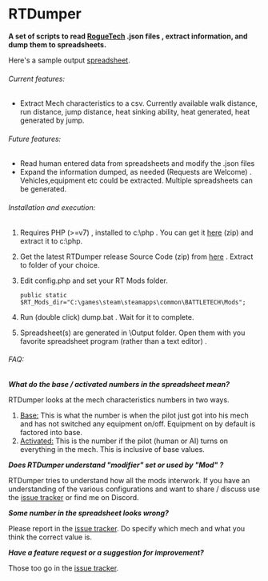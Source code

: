 # RTDumper

**A set of scripts to read [RogueTech](https://www.nexusmods.com/battletech/mods/79) .json files , extract information, and dump them to spreadsheets.** 

Here's a sample output [spreadsheet](https://docs.google.com/spreadsheets/d/14D3-JhOploMx3kYtepTUoQpeLiSNoSd0c2Ww06F4tMM/edit?usp=sharing).

###### Current features:

-   Extract Mech characteristics to a csv. Currently available walk distance, run distance, jump distance, heat sinking ability, heat generated, heat generated by jump.

###### Future features:

- Read human entered data from spreadsheets and modify the .json files
- Expand the information dumped, as needed (Requests are Welcome) . Vehicles,equipment etc could be extracted. Multiple spreadsheets can be generated.

###### Installation and execution:

1. Requires PHP (>=v7) , installed to c:\php . You can get it [here](https://windows.php.net/downloads/releases/php-7.4.15-Win32-vc15-x64.zip) (zip) and extract it to c:\php.

2. Get the latest RTDumper release Source Code (zip) from [here](https://github.com/fmnatic/RTDumper/releases) . Extract to folder of your choice.

3. Edit config.php and set your RT Mods folder.

    `public static $RT_Mods_dir="C:\games\steam\steamapps\common\BATTLETECH\Mods";`

4. Run (double click) dump.bat . Wait for it to complete. 

5. Spreadsheet(s) are generated in \Output folder. Open them with you favorite spreadsheet program (rather than a text editor) .

###### FAQ:

***What do the base / activated numbers in the spreadsheet mean?***

RTDumper looks at the mech characteristics numbers in two ways.

1.  <u>Base:</u>  This is what the number is when the pilot just got into his mech and has not switched any equipment on/off. Equipment on by default is factored into base.
2. <u>Activated:</u> This is the number if the pilot (human or AI) turns on everything in the mech. This is inclusive of base values.

***Does RTDumper understand "modifier" set or used by "Mod" ?***

RTDumper tries to understand how all the mods interwork. If you have an understanding of the various <Mod> configurations and want to share / discuss use the [issue tracker](https://github.com/fmnatic/RTDumper/issues) or find me on Discord.

***Some number in the spreadsheet looks wrong?***

Please report in the [issue tracker](https://github.com/fmnatic/RTDumper/issues). Do specify which mech and what you think the correct value is.

***Have a feature request or a suggestion for improvement?***

Those too go in the [issue tracker](https://github.com/fmnatic/RTDumper/issues). 















